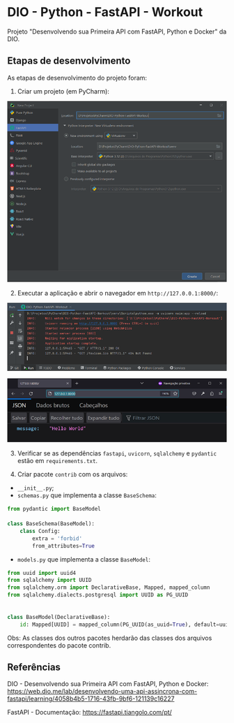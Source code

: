 # DIO - Python - FastAPI - Workout
Projeto "Desenvolvendo sua Primeira API com FastAPI, Python e Docker" da DIO.


## Etapas de desenvolvimento
As etapas de desenvolvimento do projeto foram:

1. Criar um projeto (em PyCharm):

![Image-01-PyCharm](Images/Image-01-PyCharm.png)

2. Executar a aplicação e abrir o navegador em `http://127.0.0.1:8000/`:

![Image-02-Run](Images/Image-02-Run.png)

![Image-03-Hello](Images/Image-03-Hello.png)

3. Verificar se as dependências `fastapi`, `uvicorn`, `sqlalchemy` e `pydantic` estão em `requirements.txt`.

4. Criar pacote `contrib` com os arquivos:
- `__init__.py`;
- `schemas.py` que implementa a classe `BaseSchema`:

```python
from pydantic import BaseModel

class BaseSchema(BaseModel):
    class Config:
        extra = 'forbid'
        from_attributes=True
```

- `models.py` que implementa a classe `BaseModel`:

```python
from uuid import uuid4
from sqlalchemy import UUID
from sqlalchemy.orm import DeclarativeBase, Mapped, mapped_column
from sqlalchemy.dialects.postgresql import UUID as PG_UUID


class BaseModel(DeclarativeBase):
    id: Mapped[UUID] = mapped_column(PG_UUID(as_uuid=True), default=uuid4, nullable=False)
```

Obs: As classes dos outros pacotes herdarão das classes dos arquivos correspondentes do pacote contrib.


## Referências
DIO - Desenvolvendo sua Primeira API com FastAPI, Python e Docker:
https://web.dio.me/lab/desenvolvendo-uma-api-assincrona-com-fastapi/learning/4058b4b5-1716-43fb-9bf6-121139c16227

FastAPI - Documentação:
https://fastapi.tiangolo.com/pt/